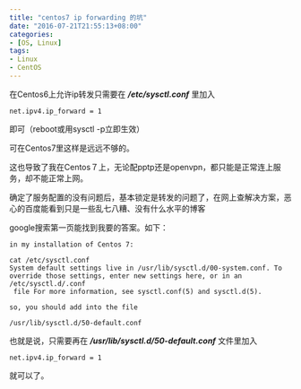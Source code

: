 ```yaml
---
title: "centos7 ip forwarding 的坑"
date: "2016-07-21T21:55:13+08:00"
categories:
- [OS, Linux]
tags:
- Linux
- CentOS
---
```


在Centos6上允许ip转发只需要在 ***/etc/sysctl.conf*** 里加入

`
net.ipv4.ip_forward = 1 
`

即可（reboot或用sysctl -p立即生效）

可在Centos7里这样是远远不够的。

这也导致了我在Centos７上，无论配pptp还是openvpn，都只能是正常连上服务，却不能正常上网。

确定了服务配置的没有问题后，基本锁定是转发的问题了，在网上查解决方案，恶心的百度能看到只是一些乱七八糟、没有什么水平的博客

google搜索第一页能找到我要的答案。如下：

```
in my installation of Centos 7:

cat /etc/sysctl.conf
System default settings live in /usr/lib/sysctl.d/00-system.conf. To override those settings, enter new settings here, or in an /etc/sysctl.d/.conf
 file For more information, see sysctl.conf(5) and sysctl.d(5).

so, you should add into the file

/usr/lib/sysctl.d/50-default.conf
```

也就是说，只需要再在 ***/usr/lib/sysctl.d/50-default.conf*** 文件里加入

`
net.ipv4.ip_forward = 1 
`

就可以了。


